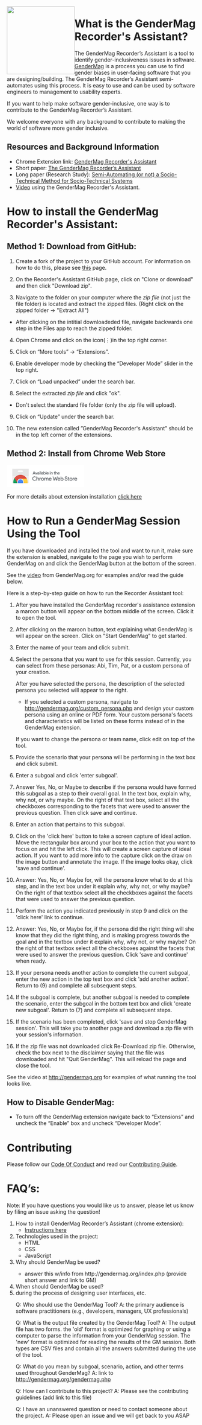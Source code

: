 <a href="http://gendermag.org" title="Gendermag" >
    <img src="http://gendermag.org/images/rsz_profile_pic.png" 
    width="180" height="180" style="margin-top: 10px;" align="left">
  </a>

# What is the GenderMag Recorder's Assistant?

The GenderMag Recorder’s Assistant is a tool to identify gender-inclusiveness 
issues in software. [GenderMag](http://gendermag.org/) is a process you can use 
to find gender biases in user-facing software that you are designing/building. 
The GenderMag Recorder’s Assistant semi-automates using this process. It is easy
to use and can be used by software engineers to management to usability experts.

If you want to help make software gender-inclusive, one way is to contribute to 
the GenderMag Recorder’s Assistant. 

We welcome everyone with any background to contribute to making the world of 
software more gender inclusive.
<a name="install">
    
## Resources and Background Information

* Chrome Extension link: [GenderMag Recorder's Assistant](https://chrome.google.com/webstore/detail/gendermag-recorders-assis/efacfbjnfhfaplaglplaljdleimiiflf?hl=en)
* Short paper: [The GenderMag Recorder’s Assistant](https://ieeexplore.ieee.org/document/8506505) 
* Long paper (Research Study): [Semi-Automating (or not) a Socio-Technical Method for Socio-Technical Systems](https://ieeexplore.ieee.org/document/8506514)
* [Video](http://gendermag.org) using the GenderMag Recorder's Assistant.

# How to install the GenderMag Recorder's Assistant:</a>

## Method 1: Download from GitHub: 

1) Create a fork of the project to your GitHub account. 
    For information on how to do this, please see
     [this](https://help.github.com/en/articles/fork-a-repo) page.

2) On the Recorder's Assistant GitHub page, click on "Clone or 
download" and then click "Download zip".

3) Navigate to the folder on your computer where the *zip file* (not just the file folder) is
located and extract the zipped files. (Right click on the zipped
 folder -> "Extract All")
 * After clicking on the intitial downloadeded file, navigate backwards one step in the Files app to reach the zipped folder. 
    
4) Open Chrome and click on the icon(⋮)in the top right corner.
    
5) Click on “More tools” -> “Extensions”.
    
6) Enable developer mode by checking the “Developer Mode” slider in the top right.
    
7) Click on “Load unpacked” under the search bar.
    
8) Select the extracted *zip file* and click "ok". 
* Don't select the standard file folder (only the zip file will upload).

9) Click on “Update” under the search bar.
    
10) The new extension called ”GenderMag Recorder's Assistant” should be in the 
top left corner of the extensions.

## Method 2: Install from Chrome Web Store
<a href="https://chrome.google.com/webstore/detail/gendermag-recorders-assis/efacfbjnfhfaplaglplaljdleimiiflf?hl=en" target="_blank" title=" GenderMag Recorder's Assistant" >
    <img src="images/ico-chrome.png"  >
  </a> 
  
  For more details about extension installation [click here](https://support.google.com/chrome_webstore/answer/2664769?hl=en)


# How to Run a GenderMag Session Using the Tool
If you have downloaded and installed the tool and want to run it,
make sure the extension is enabled, navigate to the page you wish to perform 
GenderMag on and click the GenderMag button at the bottom of the screen. 

See the [video](http://gendermag.org/genderMag.html) from GenderMag.org for examples 
and/or read the guide below.

Here is a step-by-step guide on how to run the Recorder Assistant tool: 

   1) After you have installed the GenderMag recorder's assistance extension a 
   maroon button will appear on the bottom middle of the screen. Click it to 
   open the tool.
      
   2) After clicking on the maroon button, text explaining what GenderMag is 
   will appear on the screen. Click on "Start GenderMag" to get started.
      
   3) Enter the name of your team and click submit.
   
   4) Select the persona that you want to use for this session. 
      Currently, you can select from these personas: Abi, Tim, Pat, or a custom persona of your creation.
      
      After you have selected the persona, the description of the selected 
      persona you selected will appear to the right.
      
      * If you selected a custom persona, navigate to http://gendermag.org/custom_persona.php and design your custom persona using an online or PDF form. Your custom persona's facets and characteristics will be listed on these forms instead of in the GenderMag extension.

      If you want to change the persona or team name, click edit on top of the 
      tool.
   
   5) Provide the scenario that your persona will be performing in the text box 
   and click submit.
    
   6) Enter a subgoal and click 'enter subgoal'. 
   
   7) Answer Yes, No, or Maybe to describe if the persona would have formed this
    subgoal as a step to their overall goal. In the text box, explain 
    why, why not, or why maybe. On the right of that text box, select all the 
    checkboxes corresponding to the facets that were used to answer the previous
    question. Then click save and continue.
    
   8) Enter an action that pertains to this subgoal. 
   
   9) Click on the 'click here' button to take a screen capture of ideal action. 
   Move the rectangular box around your box to the action that you want to focus 
   on and hit the left click. This will create a screen capture of ideal action. 
   If you want to add more info to the capture click on the draw on the image 
   button and annotate the image. If the image looks okay, click 'save and 
   continue'.

   10) Answer: Yes, No, or Maybe for, will the persona know what to do at this 
   step, and in the text box under it explain why, why not, or why maybe? On 
   the right of that textbox select all the checkboxes against the facets that 
   were used to answer the previous question.

   11) Perform the action you indicated previously in step 9 and click on the 
   'click here' link to continue.
   
   12) Answer: Yes, No, or Maybe for, if the persona did the right thing will 
   she know that they did the right thing, and is making progress towards the 
   goal and in the textbox under it explain why, why not, or why maybe? On the 
   right of that textbox select all the checkboxes against the facets that were
   used to answer the previous question. Click 'save and continue' when ready.
       
   13) If your persona needs another action to complete the current subgoal, 
   enter the new action in the top text box and click 'add another action'. 
   Return to (9) and complete all subsequent steps.
   
   14) If the subgoal is complete, but another subgoal is needed to complete 
   the scenario, enter the subgoal in the bottom text box and click 'create new 
   subgoal'. Return to (7) and complete all subsequent steps. 
    
   15) If the scenario has been completed, click 'save and stop GenderMag 
   session'. This will take you to another page and download a zip file with 
   your session's information.
   
   16) If the zip file was not downloaded click Re-Download zip file. Otherwise,
    check the box next to the disclaimer saying that the file was downloaded and
    hit "Quit GenderMag". This will reload the page and close the tool.

See the video at http://gendermag.org for examples of what running the tool 
looks like.

## How to Disable GenderMag:
* To turn off the GenderMag extension navigate back to “Extensions” and uncheck 
the “Enable” box and uncheck “Developer Mode”.

# Contributing

Please follow our 
[Code Of Conduct](https://github.com/mendezc1/GenderMagRecordersAssistant/blob/master/Code_of_Conduct.md) and read our [Contributing Guide](https://github.com/mendezc1/GenderMagRecordersAssistant/blob/master/Contributing.MD).


# FAQ’s:
Note: If you have questions you would like us to answer, please let us know by filing an issue asking the question!
<ol>
  <li>How to install  GenderMag Recorder’s Assistant (chrome extension):
    <ul>
      <li><a href="#install">Instructions here</a></li>
    </ul></li>
  <li>Technologies used in the project:
     <ul>
      <li>HTML</li>
      <li>CSS</li>
      <li>JavaScript</li>
     </ul></li>
  <li>Why should GenderMag be used?</li>
     <ul>
      <li>answer this w/info from http://gendermag.org/index.php (provide short answer and link to GM)</li>
     </ul></li>
  <li>When should GenderMag be used?</li>
  <li>during the process of designing user interfaces, etc.</li>
     </ul></li>

Q: Who should use the GenderMag Tool?
A: the primary audience is software practitioners (e.g., developers, managers, UX professionals)

Q: What is the output file created by the GenderMag Tool?
A: The output file has two forms. the 'old' format is optimized for graphing or using a computer to parse the information from your GenderMag session. The 'new' format is optimized for reading the results of the GM session. Both types are CSV files and contain all the answers submitted during the use of the tool.

Q: What do you mean by subgoal, scenario, action, and other terms used throughout GenderMag?
A: link to http://gendermag.org/gendermag.php

Q: How can I contribute to this project?
A: Please see the contributing guidelines (add link to this file)

Q: I have an unanswered question or need to contact someone about the project.
A: Please open an issue and we will get back to you ASAP
     </ul>
  </li>
</ol>
